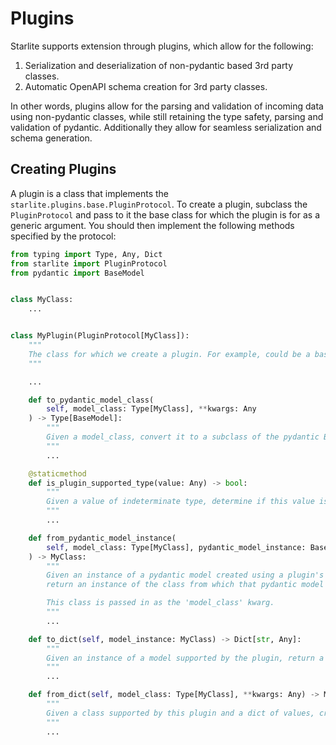 # Plugins

Starlite supports extension through plugins, which allow for the following:

1. Serialization and deserialization of non-pydantic based 3rd party classes.
2. Automatic OpenAPI schema creation for 3rd party classes.

In other words, plugins allow for the parsing and validation of incoming data using non-pydantic classes, while still
retaining the type safety, parsing and validation of pydantic. Additionally they allow for seamless serialization and
schema generation.

## Creating Plugins

A plugin is a class that implements the `starlite.plugins.base.PluginProtocol`. To create a plugin, subclass
the `PluginProtocol` and pass to it the base class for which the plugin is for as a generic argument. You should then
implement the following methods specified by the protocol:

```python
from typing import Type, Any, Dict
from starlite import PluginProtocol
from pydantic import BaseModel


class MyClass:
    ...


class MyPlugin(PluginProtocol[MyClass]):
    """
    The class for which we create a plugin. For example, could be a base ORM class such as "Model" or "Document" etc.
    """

    ...

    def to_pydantic_model_class(
        self, model_class: Type[MyClass], **kwargs: Any
    ) -> Type[BaseModel]:
        """
        Given a model_class, convert it to a subclass of the pydantic BaseModel
        """
        ...

    @staticmethod
    def is_plugin_supported_type(value: Any) -> bool:
        """
        Given a value of indeterminate type, determine if this value is supported by the plugin by returning a bool.
        """
        ...

    def from_pydantic_model_instance(
        self, model_class: Type[MyClass], pydantic_model_instance: BaseModel
    ) -> MyClass:
        """
        Given an instance of a pydantic model created using a plugin's 'to_pydantic_model_class',
        return an instance of the class from which that pydantic model has been created.

        This class is passed in as the 'model_class' kwarg.
        """
        ...

    def to_dict(self, model_instance: MyClass) -> Dict[str, Any]:
        """
        Given an instance of a model supported by the plugin, return a dictionary of serializable values.
        """
        ...

    def from_dict(self, model_class: Type[MyClass], **kwargs: Any) -> MyClass:
        """
        Given a class supported by this plugin and a dict of values, create an instance of the class
        """
        ...
```
